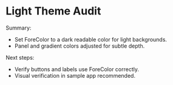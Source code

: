 Light Theme Audit
=================

Summary:
- Set ForeColor to a dark readable color for light backgrounds.
- Panel and gradient colors adjusted for subtle depth.

Next steps:
- Verify buttons and labels use ForeColor correctly.
- Visual verification in sample app recommended.
